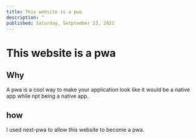 ```yaml
---
title: This website is a pwa
description: ^
published: Saturday, Setptember 23, 2021
---
```


# This website is a pwa

## Why

A pwa is a cool way to make your application look like it would be a native app while npt being a native app.

## how

I used next-pwa to allow this website to become a pwa.
